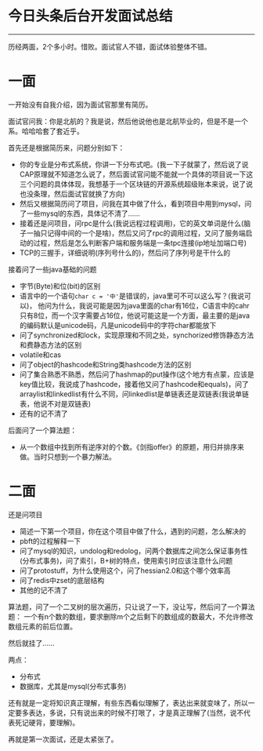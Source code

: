 ﻿# 今日头条后台开发面试总结
---
历经两面，2个多小时。惜败。面试官人不错，面试体验整体不错。

# 一面

一开始没有自我介绍，因为面试官那里有简历。

面试官问我：你是北航的？我是说，然后他说他也是北航毕业的，但是不是一个系。哈哈哈套了套近乎。

首先还是根据简历来，问题分别如下：

- 你的专业是分布式系统，你讲一下分布式吧。(我一下子就蒙了，然后说了说CAP原理就不知道怎么说了，然后面试官问能不能就一个具体的项目说一下这三个问题的具体体现，我想基于一个区块链的开源系统超级账本来说，说了说也没条理，然后面试官就换了方向)
- 然后又根据简历问了项目，问我在其中做了什么，看到项目中用到mysql，问了一些mysql的东西，具体记不清了......
- 接着还是问项目，问rpc是什么(我说远程过程调用)，它的英文单词是什么(脑子一抽只记得中间的一个是啥)，然后又问了rpc的调用过程，又问了服务端启动的过程，然后是怎么判断客户端和服务端是一条tpc连接(ip地址加端口号)
- TCP的三握手，详细说明(序列号什么的)，然后问了序列号是干什么的

接着问了一些java基础的问题

- 字节(Byte)和位(bit)的区别
- 语言中的一个语句`char c = '中'`是错误的，java里可不可以这么写？(我说可以)，
他问为什么，我说可能是因为java里面的char有16位，C语言中的cahr只有8位，而一个汉字需要占16位，他说可能这是一个方面，最主要的是java的编码默认是unicode码，凡是unicode码中的字符char都能放下
- 问了synchronized和lock，实现原理和不同之处，synchorized修饰静态方法和费静态方法的区别
- volatile和cas
- 问了object的hashcode和String类hashcode方法的区别
- 问了集合熟悉不熟悉，然后问了hashmap的put操作(这个地方有点蒙，应该是key值比较，我说成了hashcode，接着他又问了hashcode和equals)，问了arraylist和linkedlist有什么不同，问linkedlist是单链表还是双链表(我说单链表，他说不对是双链表)
- 还有的记不清了

后面问了一个算法题：

- 从一个数组中找到所有逆序对的个数。《剑指offer》的原题，用归并排序来做。当时只想到一个暴力解法。

# 二面
还是问项目

- 简述一下第一个项目，你在这个项目中做了什么，遇到的问题，怎么解决的
- pbft的过程解释一下
- 问了mysql的知识，undolog和redolog，问两个数据库之间怎么保证事务性(分布式事务)，问了索引，B+树的特点，使用索引时应该注意什么问题
- 问了protostuff，为什么使用这个，问了hessian2.0和这个哪个效率高
- 问了redis中zset的底层结构
- 其他的记不清了

算法题，问了一个二叉树的层次遍历，只让说了一下，没让写，然后问了一个算法题：
一个有n个数的数组，要求删除m个之后剩下的数组成的数最大，不允许修改数组元素的前后位置。

然后就挂了......


两点：

- 分布式
- 数据库，尤其是mysql(分布式事务)

还有就是一定将知识真正理解，有些东西看似理解了，表达出来就变味了，所以一定要多表达，多说，只有说出来的时候不打哏了，才是真正理解了(当然，说不代表死记硬背，要理解)。

再就是第一次面试，还是太紧张了。

